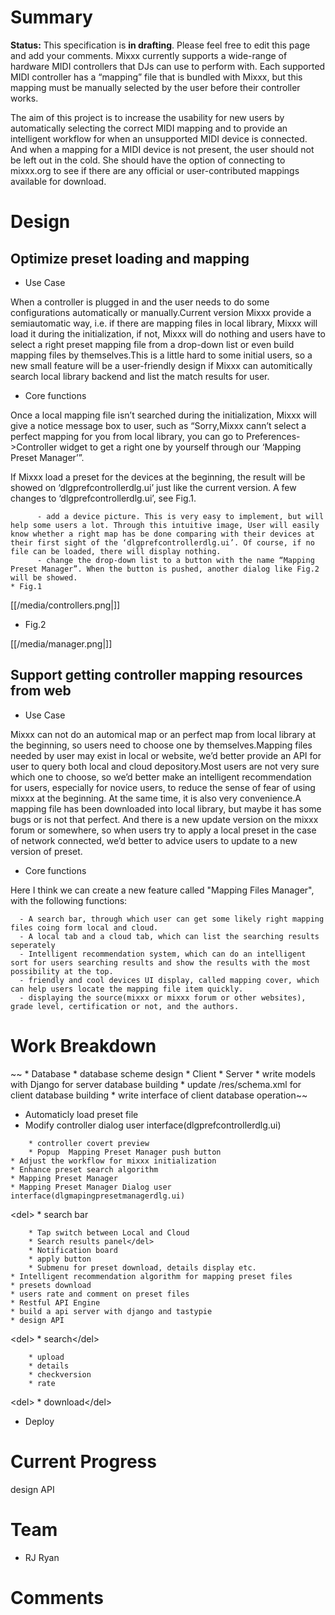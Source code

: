 # Summary

**Status:** This specification is **in drafting**. Please feel free to
edit this page and add your comments. Mixxx currently supports a
wide-range of hardware MIDI controllers that DJs can use to perform
with. Each supported MIDI controller has a “mapping” file that is
bundled with Mixxx, but this mapping must be manually selected by the
user before their controller works.

The aim of this project is to increase the usability for new users by
automatically selecting the correct MIDI mapping and to provide an
intelligent workflow for when an unsupported MIDI device is connected.
And when a mapping for a MIDI device is not present, the user should not
be left out in the cold. She should have the option of connecting to
mixxx.org to see if there are any official or user-contributed mappings
available for download.

# Design

## Optimize preset loading and mapping

  - Use Case

When a controller is plugged in and the user needs to do some
configurations automatically or manually.Current version Mixxx provide a
semiautomatic way, i.e. if there are mapping files in local library,
Mixxx will load it during the initialization, if not, Mixxx will do
nothing and users have to select a right preset mapping file from a
drop-down list or even build mapping files by themselves.This is a
little hard to some initial users, so a new small feature will be a
user-friendly design if Mixxx can automitically search local library
backend and list the match results for user.

  - Core functions 

Once a local mapping file isn’t searched during the initialization,
Mixxx will give a notice message box to user, such as “Sorry,Mixxx
cann’t select a perfect mapping for you from local library, you can go
to Preferences-\>Controller widget to get a right one by yourself
through our ‘Mapping Preset Manager’”.

If Mixxx load a preset for the devices at the beginning, the result will
be showed on ‘dlgprefcontrollerdlg.ui’ just like the current version. A
few changes to ‘dlgprefcontrollerdlg.ui’, see Fig.1.

``` 
      - add a device picture. This is very easy to implement, but will help some users a lot. Through this intuitive image, User will easily know whether a right map has be done comparing with their devices at their first sight of the ‘dlgprefcontrollerdlg.ui’. Of course, if no file can be loaded, there will display nothing.
      - change the drop-down list to a button with the name “Mapping Preset Manager”. When the button is pushed, another dialog like Fig.2 will be showed. 
* Fig.1
```

[[/media/controllers.png|]]

  - Fig.2

[[/media/manager.png|]]

## Support getting controller mapping resources from web

  - Use Case

Mixxx can not do an automical map or an perfect map from local library
at the beginning, so users need to choose one by themselves.Mapping
files needed by user may exist in local or website, we’d better provide
an API for user to query both local and cloud depository.Most users are
not very sure which one to choose, so we’d better make an intelligent
recommendation for users, especially for novice users, to reduce the
sense of fear of using mixxx at the beginning. At the same time, it is
also very convenience.A mapping file has been downloaded into local
library, but maybe it has some bugs or is not that perfect. And there is
a new update version on the mixxx forum or somewhere, so when users try
to apply a local preset in the case of network connected, we’d better to
advice users to update to a new version of preset.

  - Core functions

Here I think we can create a new feature called "Mapping Files Manager",
with the following functions:

``` 
  - A search bar, through which user can get some likely right mapping files coing form local and cloud.
  - A local tab and a cloud tab, which can list the searching results seperately
  - Intelligent recommendation system, which can do an intelligent sort for users searching results and show the results with the most possibility at the top.
  - friendly and cool devices UI display, called mapping cover, which can help users locate the mapping file item quickly. 
  - displaying the source(mixxx or mixxx forum or other websites), grade level, certification or not, and the authors.
```

# Work Breakdown

~~ \* Database \* database scheme design \* Client \* Server \* write
models with Django for server database building \* update
/res/schema.xml for client database building \* write interface of
client database operation~~

  - Automaticly load preset file
  - Modify controller dialog user interface(dlgprefcontrollerdlg.ui)

<!-- end list -->

``` 
    * controller covert preview
    * Popup  Mapping Preset Manager push button
* Adjust the workflow for mixxx initialization
* Enhance preset search algorithm
* Mapping Preset Manager
* Mapping Preset Manager Dialog user interface(dlgmapingpresetmanagerdlg.ui)
```

\<del\> \* search bar

``` 
    * Tap switch between Local and Cloud 
    * Search results panel</del>
    * Notification board 
    * apply button
    * Submenu for preset download, details display etc.
* Intelligent recommendation algorithm for mapping preset files
* presets download
* users rate and comment on preset files
* Restful API Engine
* build a api server with django and tastypie
* design API
```

\<del\> \* search\</del\>

``` 
    * upload
    * details
    * checkversion
    * rate
```

\<del\> \* download\</del\>

  - Deploy

# Current Progress

design API

# Team

  - RJ Ryan

# Comments
